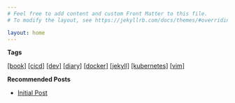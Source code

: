 ```yaml
---
# Feel free to add content and custom Front Matter to this file.
# To modify the layout, see https://jekyllrb.com/docs/themes/#overriding-theme-defaults

layout: home
---
```


**Tags**

[[book]](./tags/book.md)
[[cicd]](./tags/cicd.md)
[[dev]](./tags/dev.md)
[[diary]](./tags/diary.md)
[[docker]](./tags/docker.md)
[[jekyll]](./tags/jekyll.md)
[[kubernetes]](./tags/kubernetes.md)
[[vim]](./tags/vim.md)

**Recommended Posts**

- [Initial Post](./_posts/2024-01-01-init.md)
